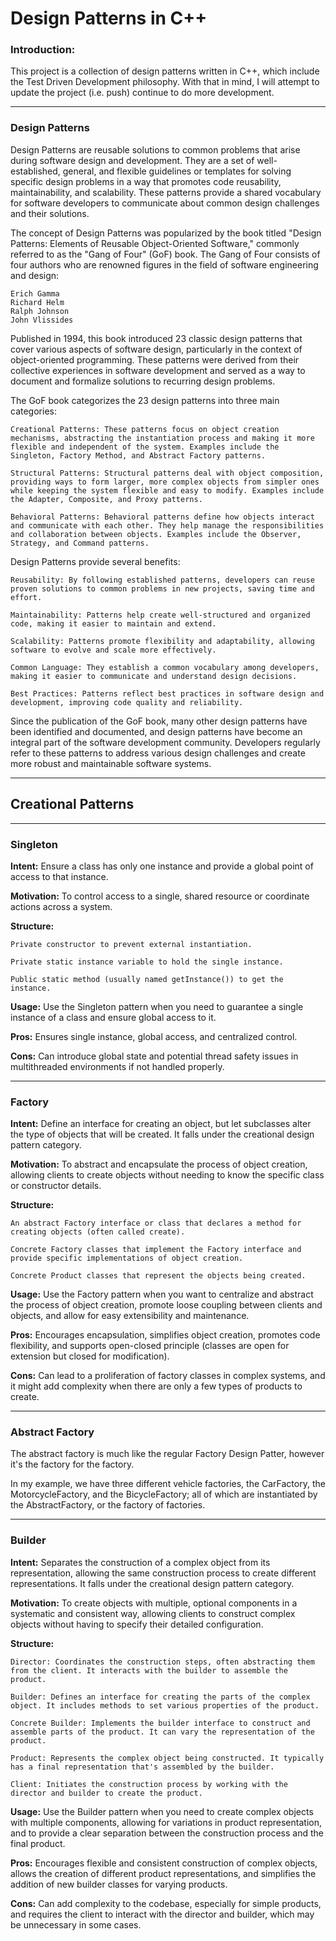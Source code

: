 # Design Patterns in C++

### Introduction:

This project is a collection of design patterns written in C++, which include the Test Driven
Development philosophy. With that in mind, I will attempt to update the project (i.e. push) 
continue to do more development. 

---

### Design Patterns

Design Patterns are reusable solutions to common problems that arise during software design and 
development. They are a set of well-established, general, and flexible guidelines or templates for 
solving specific design problems in a way that promotes code reusability, maintainability, and 
scalability. These patterns provide a shared vocabulary for software developers to communicate 
about common design challenges and their solutions.

The concept of Design Patterns was popularized by the book titled "Design Patterns: Elements of 
Reusable Object-Oriented Software," commonly referred to as the "Gang of Four" (GoF) book. The Gang 
of Four consists of four authors who are renowned figures in the field of software engineering and 
design:

    Erich Gamma
    Richard Helm
    Ralph Johnson
    John Vlissides

Published in 1994, this book introduced 23 classic design patterns that cover various aspects of 
software design, particularly in the context of object-oriented programming. These patterns were 
derived from their collective experiences in software development and served as a way to document 
and formalize solutions to recurring design problems.

The GoF book categorizes the 23 design patterns into three main categories:

    Creational Patterns: These patterns focus on object creation mechanisms, abstracting the instantiation process and making it more flexible and independent of the system. Examples include the Singleton, Factory Method, and Abstract Factory patterns.

    Structural Patterns: Structural patterns deal with object composition, providing ways to form larger, more complex objects from simpler ones while keeping the system flexible and easy to modify. Examples include the Adapter, Composite, and Proxy patterns.

    Behavioral Patterns: Behavioral patterns define how objects interact and communicate with each other. They help manage the responsibilities and collaboration between objects. Examples include the Observer, Strategy, and Command patterns.

Design Patterns provide several benefits:

    Reusability: By following established patterns, developers can reuse proven solutions to common problems in new projects, saving time and effort.

    Maintainability: Patterns help create well-structured and organized code, making it easier to maintain and extend.

    Scalability: Patterns promote flexibility and adaptability, allowing software to evolve and scale more effectively.

    Common Language: They establish a common vocabulary among developers, making it easier to communicate and understand design decisions.

    Best Practices: Patterns reflect best practices in software design and development, improving code quality and reliability.

Since the publication of the GoF book, many other design patterns have been identified and 
documented, and design patterns have become an integral part of the software development community. 
Developers regularly refer to these patterns to address various design challenges and create more 
robust and maintainable software systems.

---


## Creational Patterns

---


### Singleton

**Intent:** Ensure a class has only one instance and provide a global point of access to that 
instance.

**Motivation:** To control access to a single, shared resource or coordinate actions across a 
system.

**Structure:**

    Private constructor to prevent external instantiation.

    Private static instance variable to hold the single instance.

    Public static method (usually named getInstance()) to get the instance.

**Usage:** Use the Singleton pattern when you need to guarantee a single instance of a class and 
ensure global access to it.

**Pros:** Ensures single instance, global access, and centralized control.

**Cons:** Can introduce global state and potential thread safety issues in multithreaded 
environments if not handled properly.

---

### Factory


**Intent:** Define an interface for creating an object, but let subclasses alter the type of 
objects that will be created. It falls under the creational design pattern category.

**Motivation:** To abstract and encapsulate the process of object creation, allowing clients to 
create objects without needing to know the specific class or constructor details.

**Structure:**

    An abstract Factory interface or class that declares a method for creating objects (often called create).
    
    Concrete Factory classes that implement the Factory interface and provide specific implementations of object creation.
    
    Concrete Product classes that represent the objects being created.

**Usage:** Use the Factory pattern when you want to centralize and abstract the process of object 
creation, promote loose coupling between clients and objects, and allow for easy extensibility and maintenance.

**Pros:** Encourages encapsulation, simplifies object creation, promotes code flexibility, and 
supports open-closed principle (classes are open for extension but closed for modification).

**Cons:** Can lead to a proliferation of factory classes in complex systems, and it might add 
complexity when there are only a few types of products to create.

---

### Abstract Factory

The abstract factory is much like the regular Factory Design Patter, however it's the factory for 
the factory. 

In my example, we have three different vehicle factories, the CarFactory, the MotorcycleFactory, 
and the BicycleFactory; all of which are instantiated by the AbstractFactory, or the factory of
factories.

---

### Builder

**Intent:** Separates the construction of a complex object from its representation, allowing the same construction process to create different representations. It falls under the creational design pattern category.

**Motivation:** To create objects with multiple, optional components in a systematic and consistent way, allowing clients to construct complex objects without having to specify their detailed configuration.

**Structure:**

    Director: Coordinates the construction steps, often abstracting them from the client. It interacts with the builder to assemble the product.
    
    Builder: Defines an interface for creating the parts of the complex object. It includes methods to set various properties of the product.
    
    Concrete Builder: Implements the builder interface to construct and assemble parts of the product. It can vary the representation of the product.
    
    Product: Represents the complex object being constructed. It typically has a final representation that's assembled by the builder.
    
    Client: Initiates the construction process by working with the director and builder to create the product.


**Usage:** Use the Builder pattern when you need to create complex objects with multiple components, allowing for variations in product representation, and to provide a clear separation between the construction process and the final product.

**Pros:** Encourages flexible and consistent construction of complex objects, allows the creation of different product representations, and simplifies the addition of new builder classes for varying products.

**Cons:** Can add complexity to the codebase, especially for simple products, and requires the client to interact with the director and builder, which may be unnecessary in some cases.


